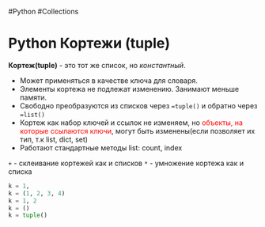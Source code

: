 #Python #Collections

# Python Кортежи (tuple)

**Кортеж(tuple)** - это тот же список, но *константный*. 
- Может применяться в качестве ключа для словаря.
- Элементы кортежа не подлежат изменению. Занимают меньше памяти.
- Свободно преобразуются из списков через `=tuple()` и обратно через `=list()`
- Кортеж как набор ключей и ссылок не изменяем, но <font color="#ff0000">объекты, на которые ссылаются ключи</font>, могут быть изменены(если позволяет их тип, т.к list, dict, set)
- Работают стандартные методы list: count, index

`+` - склеивание кортежей как и списков
`*` - умножение кортежа как и списка

```python
k = 1,		
k = (1, 2, 3, 4)		  
k = 1, 2
k = ()
k = tuple()
```
